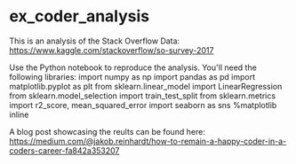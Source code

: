 # ex_coder_analysis
This is an analysis of the Stack Overflow Data: https://www.kaggle.com/stackoverflow/so-survey-2017

Use the Python notebook to reproduce the analysis.
You'll need the following libraries:
import numpy as np
import pandas as pd
import matplotlib.pyplot as plt
from sklearn.linear_model import LinearRegression
from sklearn.model_selection import train_test_split
from sklearn.metrics import r2_score, mean_squared_error
import seaborn as sns
%matplotlib inline

A blog post showcasing the reults can be found here: https://medium.com/@jakob.reinhardt/how-to-remain-a-happy-coder-in-a-coders-career-fa842a353207
